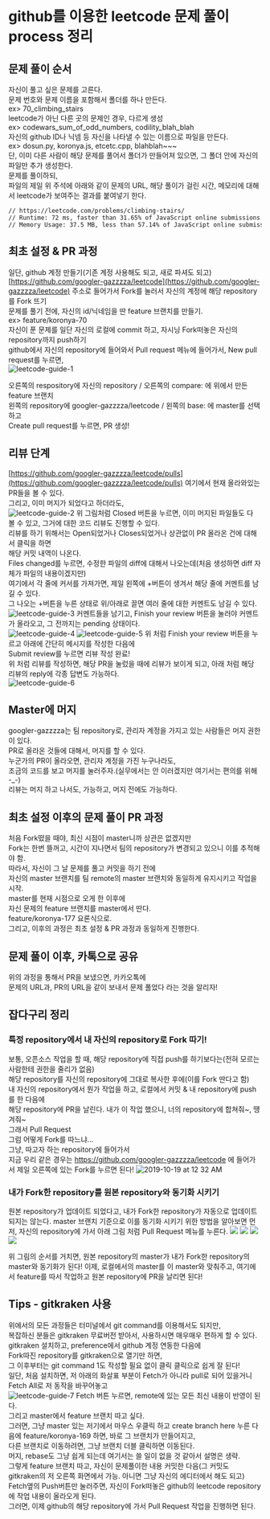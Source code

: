 # github를 이용한 leetcode 문제 풀이 process 정리

## 문제 풀이 순서

자신이 풀고 싶은 문제를 고른다.  
문제 번호와 문제 이름을 포함해서 폴더를 하나 만든다.  
ex> 70_climbing_stairs  
leetcode가 아닌 다른 곳의 문제인 경우, 다르게 생성  
ex> codewars_sum_of_odd_numbers,  codility_blah_blah  
자신의 github ID나 닉넴 등 자신을 나타낼 수 있는 이름으로 파일을 만든다.  
ex> dosun.py,     koronya.js,    etcetc.cpp,   blahblah~~~  
단, 이미 다른 사람이 해당 문제를 풀어서 폴더가 만들어져 있으면, 그 폴더 안에 자신의 파일만 추가 생성한다.  
문제를 풀이하되,  
파일의 제일 위 주석에 아래와 같이 문제의 URL, 해당 풀이가 걸린 시간, 메모리에 대해서 leetcode가 보여주는 결과를 붙여넣기 한다.  


```
// https://leetcode.com/problems/climbing-stairs/
// Runtime: 72 ms, faster than 31.65% of JavaScript online submissions for Majority Element
// Memory Usage: 37.5 MB, less than 57.14% of JavaScript online submissions for Majority Element
```

## 최초 설정 & PR 과정

일단, github 계정 만들기(기존 계정 사용해도 되고, 새로 파셔도 되고)  
[https://github.com/googler-gazzzza/leetcode](https://github.com/googler-gazzzza/leetcode) 주소로 들어가서 Fork를 눌러서 자신의 계정에 해당 repository를 Fork 뜨기  
문제를 풀기 전에, 자신의 id/닉네임을 딴 feature 브랜치를 만들기.  
ex> feature/koronya-70  
자신이 푼 문제를 일단 자신의 로컬에 commit 하고, 자시닝 Fork떠놓은 자신의 repository까지 push하기  
github에서 자신의 repository에 들어와서 Pull request 메뉴에 들어가서, New pull request를 누르면,   
![leetcode-guide-1](https://user-images.githubusercontent.com/26019796/66944553-ec9e1d80-f03c-11e9-9383-7413f1c7b5b1.png)  

오른쪽의 respository에 자신의 repository / 오른쪽의 compare: 에 위에서 만든 feature 브랜치  
왼쪽의 repository에 googler-gazzzza/leetcode / 왼쪽의 base: 에 master를 선택하고  
Create pull request를 누르면, PR 생성!  

## 리뷰 단계

[https://github.com/googler-gazzzza/leetcode/pulls](https://github.com/googler-gazzzza/leetcode/pulls)
여기에서 현재 올라와있는 PR들을 볼 수 있다.  
그리고, 이미 머지가 되었다고 하더라도,   
![leetcode-guide-2](https://user-images.githubusercontent.com/26019796/66944560-ef007780-f03c-11e9-97a4-202e07670e0f.png)
위 그림처럼 Closed 버튼을 누르면, 이미 머지된 파일들도 다 볼 수 있고, 그거에 대한 코드 리뷰도 진행할 수 있다.  
리뷰를 하기 위해서는 Open되었거나 Closes되었거나 상관없이 PR 올라온 건에 대해서 클릭을 하면  
해당 커밋 내역이 나온다.  
Files changed를 누르면, 수정한 파일의 diff에 대해서 나오는데(처음 생성하면 diff 자체가 파일의 내용이겠지만)  
여기에서 각 줄에 커서를 가져가면, 제일 왼쪽에 +버튼이 생겨서 해당 줄에 커멘트를 남길 수 있다.  
그 나오는 +버튼을 누른 상태로 위/아래로 끌면 여러 줄에 대한 커멘트도 남길 수 있다.  
![leetcode-guide-3](https://user-images.githubusercontent.com/26019796/66944562-f031a480-f03c-11e9-8731-e58b5e10dc59.png)
커멘트들을 남기고, Finish your review 버튼을 눌러야 커멘트가 올라오고, 그 전까지는 pending 상태이다.  
![leetcode-guide-4](https://user-images.githubusercontent.com/26019796/66944564-f0ca3b00-f03c-11e9-8bbd-afa77a63a5c5.png)
![leetcode-guide-5](https://user-images.githubusercontent.com/26019796/66944571-f3c52b80-f03c-11e9-9777-aa4fa5a4dc4e.png)
위 처럼 Finish your review 버튼을 누르고 아래에 간단히 메시지를 작성한 다음에  
Submit review를 누르면 리뷰 작성 완료!  
위 처럼 리뷰를 작성하면, 해당 PR을 눌렀을 때에 리뷰가 보이게 되고, 아래 처럼 해당 리뷰의 reply에 각종 답변도 가능하다.  
![leetcode-guide-6](https://user-images.githubusercontent.com/26019796/66944569-f32c9500-f03c-11e9-9b80-ed63d7796d7b.png)

## Master에 머지

googler-gazzzza는 팀 repository로, 관리자 계정을 가지고 있는 사람들은 머지 권한이 있다.  
PR로 올라온 것들에 대해서, 머지를 할 수 있다.  
누군가의 PR이 올라오면, 관리자 계정을 가진 누구나라도,  
조금의 코드를 보고 머지를 눌러주자.(실무에서는 안 이러겠지만 여기서는 편의를 위해 -_-)  
리뷰는 머지 하고 나서도, 가능하고, 머지 전에도 가능하다.  


## 최초 설정 이후의 문제 풀이 PR 과정  

처음 Fork떴을 때야, 최신 시점이 master니까 상관은 없겠지만  
Fork는 한번 뜰꺼고, 시간이 지나면서 팀의 repository가 변경되고 있으니 이를 추적해야 함.  
따라서, 자신이 그 날 문제를 풀고 커밋을 하기 전에  
자신의 master 브랜치를 팀 remote의 master 브랜치와 동일하게 유지시키고 작업을 시작.  
master를 현재 시점으로 오게 한 이후에  
자신 문제의 feature 브랜치를 master에서 딴다.  
feature/koronya-177 요론식으로.  
그리고, 이후의 과정은 최초 설정 & PR 과정과 동일하게 진행한다.  


## 문제 풀이 이후, 카톡으로 공유

위의 과정을 통해서 PR을 보냈으면, 카카오톡에  
문제의 URL과, PR의 URL을 같이 보내서 문제 풀었다 라는 것을 알리자!  


## 잡다구리 정리

### 특정 repository에서 내 자신의 repository로 Fork 따기!

보통, 오픈소스 작업을 할 때, 해당 repository에 직접 push를 하기보다는(전혀 모르는 사람한테 권한을 줄리가 없음)  
해당 repository를 자신의 repository에 그대로 복사한 후에(이를 Fork 딴다고 함)  
내 자신의 repository에서 뭔가 작업을 하고, 로컬에서 커밋 & 내 repository에 push를 한 다음에  
해당 repository에 PR을 날린다.
내가 이 작업 했으니, 너의 repository에 합쳐줘~, 땡겨줘~  
그래서 Pull Request  
그럼 어떻게 Fork를 따느냐...  
그냥, 따고자 하는 repository에 들어가서  
지금 우리 같은 경우는 https://github.com/googler-gazzzza/leetcode 에 들어가서
제일 오른쪽에 있는 Fork를 누르면 된다!
![2019-10-19 at 12 32 AM](https://user-images.githubusercontent.com/26019796/67107768-9bb53300-f1bc-11e9-9c7d-3e756397c42a.png)


### 내가 Fork한 repository를 원본 repository와 동기화 시키기
원본 repository가 업데이트 되었다고, 내가 Fork한 repository가 자동으로 업데이트 되지는 않는다.
master 브랜치 기준으로 이를 동기화 시키기 위한 방법을 알아보면
먼저, 자신의 repository에 가서 아래 그림 처럼 Pull Request 메뉴를 누른다.
![](https://user-images.githubusercontent.com/26019796/67108003-0ebea980-f1bd-11e9-88f4-9e62d70e7166.png)
![](https://user-images.githubusercontent.com/26019796/67108333-d1a6e700-f1bd-11e9-9637-d3d5a5b5ebdf.png)
![](https://user-images.githubusercontent.com/26019796/67108374-eaaf9800-f1bd-11e9-927a-1dc1b76a318b.png)
![](https://user-images.githubusercontent.com/26019796/67108615-6c9fc100-f1be-11e9-9643-4ebf1e57e2b6.png)

위 그림의 순서를 거치면, 원본 repository의 master가 내가 Fork한 repository의 master와 동기화가 된다!
이제, 로컬에서의 master를 이 master와 맞춰주고, 여기에서 feature를 따서 작업하고
원본 repository에 PR을 날리면 된다!


## Tips - gitkraken 사용  

위에서의 모든 과정들은 터미널에서 git command를 이용해서도 되지만,  
복잡하신 분들은 gitkraken 무료버전 받아서, 사용하시면 매우매우 편하게 할 수 있다.  
gitkraken 설치하고, preference에서 github 계정 연동한 다음에  
Fork따진 repository를 gitkraken으로 열기만 하면,  
그 이후부터는 git command 1도 작성할 필요 없이 클릭 클릭으로 쉽게 잘 된다!  
일단, 처음 설치하면, 저 아래의 화살표 부분이 Fetch가 아니라 pull로 되어 있을거니 Fetch All로 저 동작을 바꾸어놓고  
![leetcode-guide-7](https://user-images.githubusercontent.com/26019796/66944572-f45dc200-f03c-11e9-89bd-9707ae5c229c.png)
Fetch 버튼 누르면, remote에 있는 모든 최신 내용이 반영이 된다.  
그리고 master에서 feature 브랜치 따고 싶다.  
그러면, 그냥 master 있는 저기에서 마우스 우클릭 하고 create branch here 누른 다음에 feature/koronya-169 하면, 바로 그 브랜치가 만들어지고,  
다른 브랜치로 이동하려면, 그냥 브랜치 더블 클릭하면 이동된다.  
머지, rebase도 그냥 쉽게 되는데 여기서는 쓸 일이 없을 것 같아서 설명은 생략.  
그렇게 feature 브랜치 따고, 자신이 문제풀이한 내용 커밋한 다음(그 커밋도 gitkraken의 저 오른쪽 화면에서 가능. 아니면 그냥 자신의 에디터에서 해도 되고)  
Fetch옆의 Push버튼만 눌러주면, 자신이 Fork떠놓은 github의 leetcode repository에 작업 내용이 올라오게 된다.  
그러면, 이제 github의 해당 repository에 가서 Pull Request 작업을 진행하면 된다.  

